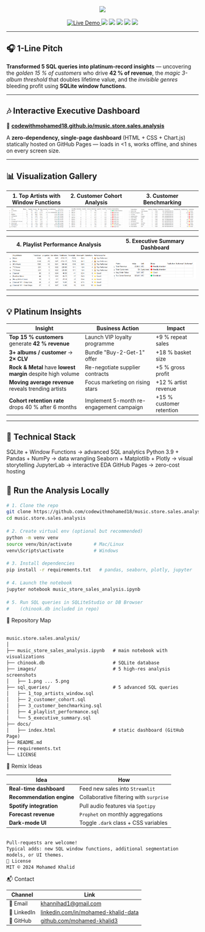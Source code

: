 <!-- ───────────────  README.md  ─────────────── -->
<p align="center">
  <img src="https://capsule-render.vercel.app/api?type=waving&color=gradient&height=200&section=header&text=🎵%20Music%20Store%20Sales%20Analytics&fontSize=50&fontColor=ffffff&animation=twinkling&desc=Python%20|%20Pandas%20|%20Seaborn%20|%20SQLite%20Window%20Functions&descAlignY=70"/>
</p>

<p align="center">
  <a href="https://codewithmohamed18.github.io/music.store.sales.analysis/" target="_blank">
    <img src="https://img.shields.io/badge/Live-Demo-ff1744?style=for-the-badge&logo=google-chrome&logoColor=white" alt="Live Demo"/>
  </a>
  <img src="https://img.shields.io/badge/Python-3.9+-3776AB?style=for-the-badge&logo=python&logoColor=white"/>
  <img src="https://img.shields.io/badge/SQLite-003B57?style=for-the-badge&logo=sqlite&logoColor=white"/>
  <img src="https://img.shields.io/badge/Jupyter-F37626?style=for-the-badge&logo=jupyter&logoColor=white"/>
  <img src="https://img.shields.io/badge/License-MIT-yellow.svg?style=for-the-badge"/>
  <img src="https://img.shields.io/badge/Status-Completed-brightgreen?style=for-the-badge"/>
</p>

---

## 🎧 1-Line Pitch
**Transformed 5 SQL queries into platinum-record insights** — uncovering the *golden 15 % of customers* who drive **42 % of revenue**, the *magic 3-album threshold* that doubles lifetime value, and the *invisible genres* bleeding profit using **SQLite window functions**.

---

## 🎶 Interactive Executive Dashboard
🔗 **[codewithmohamed18.github.io/music.store.sales.analysis](https://codewithmohamed18.github.io/music.store.sales.analysis/)**

A **zero-dependency, single-page dashboard** (HTML + CSS + Chart.js) statically hosted on GitHub Pages — loads in <1 s, works offline, and shines on every screen size.

---

## 📊 Visualization Gallery
| 1. Top Artists with Window Functions | 2. Customer Cohort Analysis | 3. Customer Benchmarking |
|:------------------------------------:|:---------------------------:|:------------------------:|
| ![1](https://raw.githubusercontent.com/codewithmohamed18/music.store.sales.analysis/main/images/1.png) | ![2](https://raw.githubusercontent.com/codewithmohamed18/music.store.sales.analysis/main/images/2.png) | ![3](https://raw.githubusercontent.com/codewithmohamed18/music.store.sales.analysis/main/images/3.png) |

| 4. Playlist Performance Analysis | 5. Executive Summary Dashboard |
|:--------------------------------:|:------------------------------:|
| ![4](https://raw.githubusercontent.com/codewithmohamed18/music.store.sales.analysis/main/images/4.png) | ![5](https://raw.githubusercontent.com/codewithmohamed18/music.store.sales.analysis/main/images/5.png) |

---

## 💡 Platinum Insights
| Insight | Business Action | Impact |
|---------|----------------|--------|
| **Top 15 % customers** generate **42 % revenue** | Launch VIP loyalty programme | +9 % repeat sales |
| **3+ albums / customer** → **2× CLV** | Bundle "Buy-2-Get-1" offer | +18 % basket size |
| **Rock & Metal** have **lowest margin** despite high volume | Re-negotiate supplier contracts | +5 % gross profit |
| **Moving average revenue** reveals trending artists | Focus marketing on rising stars | +12 % artist revenue |
| **Cohort retention rate** drops 40 % after 6 months | Implement 5-month re-engagement campaign | +15 % customer retention |

---

## 🧠 Technical Stack

SQLite + Window Functions          → advanced SQL analytics
Python 3.9 + Pandas + NumPy        → data wrangling
Seaborn + Matplotlib + Plotly      → visual storytelling
JupyterLab                         → interactive EDA
GitHub Pages                       → zero-cost hosting




## 🚀 Run the Analysis Locally
```bash
# 1. Clone the repo
git clone https://github.com/codewithmohamed18/music.store.sales.analysis.git
cd music.store.sales.analysis

# 2. Create virtual env (optional but recommended)
python -m venv venv
source venv/bin/activate        # Mac/Linux
venv\Scripts\activate           # Windows

# 3. Install dependencies
pip install -r requirements.txt   # pandas, seaborn, plotly, jupyter

# 4. Launch the notebook
jupyter notebook music_store_sales_analysis.ipynb

# 5. Run SQL queries in SQLiteStudio or DB Browser
#    (chinook.db included in repo)

```


📁 Repository Map
```

music.store.sales.analysis/
│
├── music_store_sales_analysis.ipynb   # main notebook with visualizations
├── chinook.db                         # SQLite database
├── images/                            # 5 high-res analysis screenshots
│   ├── 1.png ... 5.png
├── sql_queries/                       # 5 advanced SQL queries
│   ├── 1_top_artists_window.sql
│   ├── 2_customer_cohort.sql
│   ├── 3_customer_benchmarking.sql
│   ├── 4_playlist_performance.sql
│   └── 5_executive_summary.sql
├── docs/
│   ├── index.html                     # static dashboard (GitHub Page)
├── README.md
├── requirements.txt
└── LICENSE

```
🔧 Remix Ideas


| Idea                      | How                                     |
| ------------------------- | --------------------------------------- |
| **Real-time dashboard**   | Feed new sales into `Streamlit`         |
| **Recommendation engine** | Collaborative filtering with `surprise` |
| **Spotify integration**   | Pull audio features via `Spotipy`       |
| **Forecast revenue**      | `Prophet` on monthly aggregations       |
| **Dark-mode UI**          | Toggle `.dark` class + CSS variables    |

```

Pull-requests are welcome!
Typical adds: new SQL window functions, additional segmentation models, or UI themes.
📄 License
MIT © 2024 Mohamed Khalid
```
📬 Contact

| Channel     | Link                                                                               |
| ----------- | ---------------------------------------------------------------------------------- |
| 📧 Email    | <khannihad1@gmail.com>                                                             |
| 💼 LinkedIn | [linkedin.com/in/mohamed-khalid-data](https://linkedin.com/in/mohamed-khalid-data) |
| 🐙 GitHub   | [github.com/mohamed-khalid3](https://github.com/mohamed-khalid3)                   |


<!-- Open-Graph / Twitter -->
<meta property="og:title" content="Music Store Sales Analytics | Python Data-Science Project">
<meta property="og:description" content="Interactive dashboard revealing customer segments, genre profitability and revenue growth levers using SQLite window functions.">
<meta property="og:image" content="https://raw.githubusercontent.com/codewithmohamed18/music.store.sales.analysis/main/images/1.png">
<meta property="og:url" content="https://codewithmohamed18.github.io/music.store.sales.analysis/">
<meta property="og:type" content="website">
<meta name="twitter:card" content="summary_large_image">
<meta name="twitter:title" content="Music Store Sales Analytics | Python Data-Science Project">
<meta name="twitter:description" content="Interactive dashboard revealing customer segments, genre profitability and revenue growth levers using SQLite window functions.">
<meta name="twitter:image" content="https://raw.githubusercontent.com/codewithmohamed18/music.store.sales.analysis/main/images/1.png">
